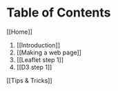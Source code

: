 # Table of Contents

[[Home]]

1. [[Introduction]]
1. [[Making a web page]]
1. [[Leaflet step 1]]
1. [[D3 step 1]]

[[Tips & Tricks]]
